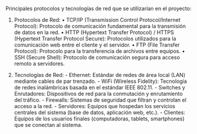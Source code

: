 Principales protocolos y tecnologías de red que se utilizarían en el proyecto:

   1.	Protocolos de Red:
       •	TCP/IP (Transmission Control Protocol/Internet Protocol): Protocolo de comunicación fundamental para la transmisión de datos en la 
         red.
       •	HTTP (Hypertext Transfer Protocol) / HTTPS (Hypertext Transfer Protocol Secure): Protocolos utilizados para la comunicación web 
         entre el cliente y el servidor.
       •	FTP (File Transfer Protocol): Protocolo para la transferencia de archivos entre equipos.
       •	SSH (Secure Shell): Protocolo de comunicación segura para acceso remoto a servidores.

       
   2.	Tecnologías de Red:
       - Ethernet: Estándar de redes de área local (LAN) mediante cables de par trenzado.
       -	WiFi (Wireless Fidelity): Tecnología de redes inalámbricas basada en el estándar IEEE 802.11.
       -	Switches y Enrutadores: Dispositivos de red para la conmutación y enrutamiento del tráfico.
       -	Firewalls: Sistemas de seguridad que filtran y controlan el acceso a la red.
       -	Servidores: Equipos que hospedan los servicios centrales del sistema (base de datos, aplicación web, etc.).
       -	Clientes: Equipos de los usuarios finales (computadoras, tablets, smartphones) que se conectan al sistema.

